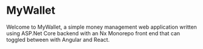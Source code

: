 # MyWallet

Welcome to MyWallet, a simple money management web application written using ASP.Net Core backend with an Nx Monorepo front end that can toggled between with Angular and React.